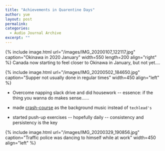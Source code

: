 ```yaml
---
title: "Achievements in Quarentine Days"
author: yue
layout: post
permalink:
categories:
  - Audio Journal Archive
excerpt: ""
---
```


{% include image.html url="/images/IMG_20200107_122117.jpg" caption="Okinawa in 2020 January" width=550 length=200 align="right" %}
Canada now starting to feel closer to Okinawa in January, but not yet....


{% include image.html url="/images/IMG_20200502_184650.jpg" caption="Supper not usually done in regular times" width=450 align="left" %}
- Overcome napping slack drive and did housework -- essence: if the thing you wanna do makes sense......

- made [crash-course](https://www.youtube.com/watch?v=NnoFj2cMRLY) as the background music instead of `techlead's`

- started push-up exercises -- hopefully daily -- consistency and persistency is the key

{% include image.html url="/images/IMG_20200329_190856.jpg" caption="Traffic police was dancing to himself while at work" width=450 align="left" %}
